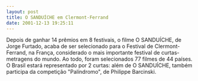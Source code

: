 ```yaml
---
layout: post
title: O SANDUÍCHE em Clermont-Ferrand
date: 2001-12-13 19:25:11
---
```

Depois de ganhar 14 prêmios em 8 festivais, o filme O SANDUÍCHE, de Jorge Furtado, acaba de ser selecionado para o Festival de Clermont-Ferrand, na França, considerado o mais importante festival de curtas-metragens do mundo. Ao todo, foram selecionados 77 filmes de 44 países. O Brasil estará representado por 2 curtas: além de O SANDUÍCHE, também participa da competição "Palíndromo", de Philippe Barcinski.